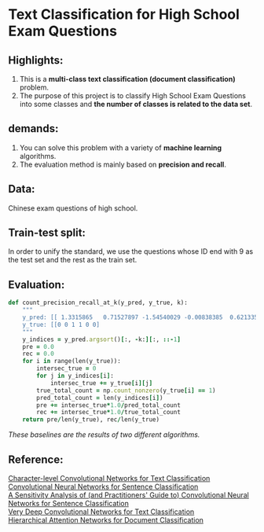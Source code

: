 # **Text Classification for High School Exam Questions**

## Highlights:
1. This is a **multi-class text classification (document classification)** problem.
2. The purpose of this project is to classify High School Exam Questions into some classes and **the number of classes is related to the data set**.

## demands:
1. You can solve this problem with a variety of **machine learning** algorithms.
2. The evaluation method is mainly based on **precision and recall**.


## Data:
Chinese exam questions of high school.


## Train-test split:
In order to unify the standard, we use the questions whose ID end with 9 as the test set and the rest as the train set.

## Evaluation:
```ruby
def count_precision_recall_at_k(y_pred, y_true, k):
    """
    y_pred: [[ 1.3315865   0.71527897 -1.54540029 -0.00838385  0.62133597 -0.72008556]]
    y_true: [[0 0 1 1 0 0]
    """
    y_indices = y_pred.argsort()[:, -k:][:, ::-1]
    pre = 0.0
    rec = 0.0
    for i in range(len(y_true)):
        intersec_true = 0
        for j in y_indices[i]:
            intersec_true += y_true[i][j]
        true_total_count = np.count_nonzero(y_true[i] == 1)
        pred_total_count = len(y_indices[i])
        pre += intersec_true*1.0/pred_total_count
        rec += intersec_true*1.0/true_total_count
    return pre/len(y_true), rec/len(y_true)
```


*These baselines are the results of two different algorithms.*

## Reference:
[Character-level Convolutional Networks for Text Classification](https://arxiv.org/abs/1509.01626)</br>
[Convolutional Neural Networks for Sentence Classification](https://arxiv.org/abs/1408.5882)</br>
[A Sensitivity Analysis of (and Practitioners' Guide to) Convolutional Neural Networks for Sentence Classification](https://arxiv.org/abs/1510.03820)</br>
[Very Deep Convolutional Networks for Text Classification](https://arxiv.org/abs/1606.01781)</br>
[Hierarchical Attention Networks for Document Classification](http://www.aclweb.org/anthology/N16-1174)

